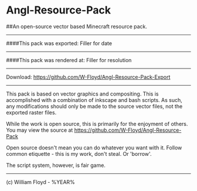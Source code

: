 # Angl-Resource-Pack
##An open-source vector based Minecraft resource pack.
***
####This pack was exported:
Filler for date
***
####This pack was rendered at:
Filler for resolution
***

Download: https://github.com/W-Floyd/Angl-Resource-Pack-Export

***

This pack is based on vector graphics and compositing.
This is accomplished with a combination of inkscape and bash scripts.
As such, any modifications should only be made to the source vector files, not the exported raster files.

While the work is open source, this is primarily for the enjoyment of others.
You may view the source at https://github.com/W-Floyd/Angl-Resource-Pack

Open source doesn't mean you can do whatever you want with it.
Follow common etiquette - this is my work, don't steal. Or 'borrow'.

The script system, however, is fair game.

***

(c) William Floyd - %YEAR%
